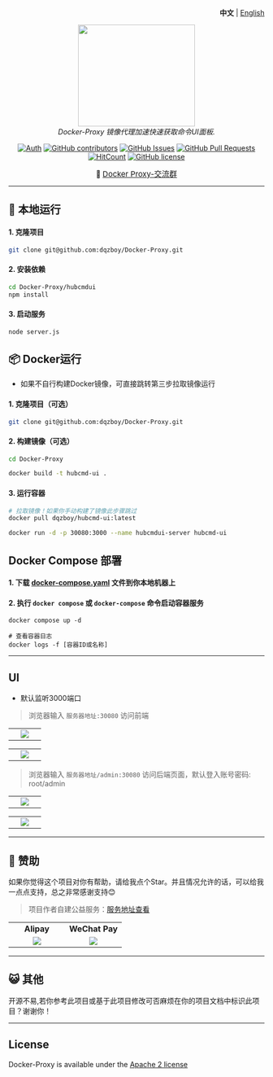 <p align="right">
   <strong>中文</strong> | <a href="./README.en.md">English</a>
</p>

<div style="text-align: center">
  <p align="center">
  <img src="https://github.com/dqzboy/Docker-Proxy/assets/42825450/c187d66f-152e-4172-8268-e54bd77d48bb" width="230px" height="200px">
      <br>
      <i>Docker-Proxy 镜像代理加速快速获取命令UI面板.</i>
  </p>
</div>

<div align="center">

[![Auth](https://img.shields.io/badge/Auth-dqzboy-ff69b4)](https://github.com/dqzboy)
[![GitHub contributors](https://img.shields.io/github/contributors/dqzboy/Docker-Proxy)](https://github.com/dqzboy/Docker-Proxy/graphs/contributors)
[![GitHub Issues](https://img.shields.io/github/issues/dqzboy/Docker-Proxy.svg)](https://github.com/dqzboy/Docker-Proxy/issues)
[![GitHub Pull Requests](https://img.shields.io/github/stars/dqzboy/Docker-Proxy)](https://github.com/dqzboy/Docker-Proxy)
[![HitCount](https://views.whatilearened.today/views/github/dqzboy/Docker-Proxy.svg)](https://github.com/dqzboy/Docker-Proxy)
[![GitHub license](https://img.shields.io/github/license/dqzboy/Docker-Proxy)](https://github.com/dqzboy/Docker-Proxy/blob/main/LICENSE)


📢 <a href="https://t.me/+ghs_XDp1vwxkMGU9" style="font-size: 15px;">Docker Proxy-交流群</a>

</div>

---

## 📝 本地运行
#### 1. 克隆项目
```bash
git clone git@github.com:dqzboy/Docker-Proxy.git
```

#### 2. 安装依赖
```bash
cd Docker-Proxy/hubcmdui
npm install
```

#### 3. 启动服务
```bash
node server.js 
```

## 📦 Docker运行

- 如果不自行构建Docker镜像，可直接跳转第三步拉取镜像运行

#### 1. 克隆项目（可选）
```bash
git clone git@github.com:dqzboy/Docker-Proxy.git
```

#### 2. 构建镜像（可选）
```bash
cd Docker-Proxy

docker build -t hubcmd-ui .
```

#### 3. 运行容器
```bash
# 拉取镜像！如果你手动构建了镜像此步骤跳过
docker pull dqzboy/hubcmd-ui:latest

docker run -d -p 30080:3000 --name hubcmdui-server hubcmd-ui
```


## Docker Compose 部署

#### 1. 下载 [docker-compose.yaml](https://raw.githubusercontent.com/dqzboy/Docker-Proxy/main/hubcmdui/docker-compose.yaml) 文件到你本地机器上

#### 2. 执行 `docker compose` 或 `docker-compose` 命令启动容器服务

```shell
docker compose up -d

# 查看容器日志
docker logs -f [容器ID或名称]
```

---

## UI

- 默认监听3000端口

> 浏览器输入 `服务器地址:30080` 访问前端

<table>
    <tr>
        <td width="50%" align="center"><img src="https://github.com/user-attachments/assets/142ac19b-933f-46e8-85f9-5cb60a14c5cd"?raw=true"></td>
    </tr>
</table>

<table>
    <tr>
        <td width="50%" align="center"><img src="https://github.com/user-attachments/assets/f6a515eb-5b63-498e-b288-6b2a20e1139f"?raw=true"></td>
    </tr>
</table>

> 浏览器输入 `服务器地址/admin:30080` 访问后端页面，默认登入账号密码: root/admin

<table>
    <tr>
        <td width="50%" align="center"><img src="https://github.com/user-attachments/assets/d2f76296-e329-4941-9292-8d3d43e2bea4"?raw=true"></td>
    </tr>
</table>

<table>
    <tr>
        <td width="50%" align="center"><img src="https://github.com/user-attachments/assets/914aebb1-8668-40a6-89bc-9d8bf29a34a2"?raw=true"></td>
    </tr>
</table>

---

## 🫶 赞助
如果你觉得这个项目对你有帮助，请给我点个Star。并且情况允许的话，可以给我一点点支持，总之非常感谢支持😊

> 项目作者自建公益服务：[服务地址查看](https://uk.dqzboy.xyz/)

<table>
    <tr>
      <td width="50%" align="center"><b> Alipay </b></td>
      <td width="50%" align="center"><b> WeChat Pay </b></td>
    </tr>
    <tr>
        <td width="50%" align="center"><img src="https://github.com/dqzboy/Deploy_K8sCluster/assets/42825450/223fd099-9433-468b-b490-f9807bdd2035?raw=true"></td>
        <td width="50%" align="center"><img src="https://github.com/dqzboy/Deploy_K8sCluster/assets/42825450/9404460f-ea1b-446c-a0ae-6da96eb459e3?raw=true"></td>
    </tr>
</table>

---

## 😺 其他

开源不易,若你参考此项目或基于此项目修改可否麻烦在你的项目文档中标识此项目？谢谢你！

---

## License
Docker-Proxy is available under the [Apache 2 license](./LICENSE)